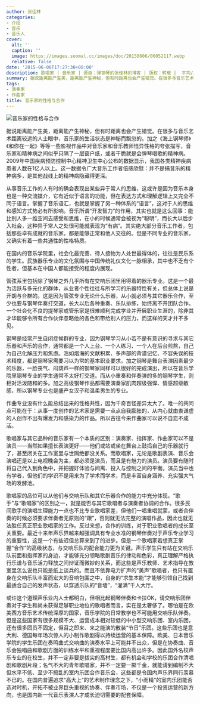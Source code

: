 ```yaml
---
author: 张佳林
categories:
- 介绍
- 音乐
- 音乐人
cover:
  alt: ''
  caption: ''
  image: https://images.soomal.cc/images/doc/20150606/00052117.webp
  relative: false
date: '2015-06-06T17:27:30+08:00'
description: 歌唱家 | 音乐家 | 源自：弹钢琴的张佳林的博客 | 版权：转载 |  平均/总评分：08.50/51
summary: 据说距离能产生美，距离能产生神秘，但有时距离也会产生错觉。在很多与音乐艺术距离较远的人士眼中，音乐家的生活状态是神秘而飘忽的。加之《海上钢琴师》《和你在一起》等等一些影视作品中对音乐家和音乐教师怪异性格的夸张描写，音乐家和精神病之间似乎只隔了一层窗户纸，或者干脆就是会弹琴唱歌的精神病……
tags:
- 演奏家
- 作曲家
title: 音乐家的性格与合作
---
```


![音乐家的性格与合作](https://images.soomal.cc/images/doc/20150606/00052117.webp)





据说距离能产生美，距离能产生神秘，但有时距离也会产生错觉。在很多与音乐艺术距离较远的人士眼中，音乐家的生活状态是神秘而飘忽的。加之《海上钢琴师》《和你在一起》等等一些影视作品中对音乐家和音乐教师怪异性格的夸张描写，音乐家和精神病之间似乎只隔了一层窗户纸，或者干脆就是会弹琴唱歌的精神病。2009年中国疾病预防控制中心精神卫生中心公布的数据显示，我国各类精神疾病患者人数在1亿人以上。这一数据令广大音乐工作者倍感欣慰：并不是搞音乐的精神病多，是其他战线上的精神病隐藏得更深。

从事音乐工作的人有时的确会表现出某些异于常人的思维，这或许是因为音乐本身也是一种交流媒介，它有近似于语言的功能，但在表达方式和理解逻辑上又完全不同于语言。掌握了音乐语汇，也就是掌握了另一种体系的“语言”，这对于人的思维和感知方式势必有所影响。音乐所谓“开发智力”的作用，其实也就是这么回事：能比别人多一维空间去感受和思维，在小的时候通常会被视为“聪明”，而长大以后步入社会，这种异于常人之处很可能就表现为“有病”。其实绝大部分音乐工作者，包括那些卓有成就的音乐家，都是能够正常和他人交往的。但是不同专业的音乐家，又确实有着一些共通性的性格特质。

在国内的音乐学院里，社会化最完善、待人接物为人处世最得体的，往往是民乐系的学生。民族器乐专业的文化氛围与中国传统礼仪文化一脉相承，其中也不乏有个性者，但基本在中国人都能接受的程度内展现。

管弦系里包括除了钢琴之外几乎所有在交响乐团里用得着的器乐专业。这是一个最为活跃与多元化的群体，从业者个性往往与所学习的乐器特性有关，但总体上说是开朗与合群的。这是因为管弦专业无论什么乐器，从小就必须与其它器乐合作，至少也要与钢琴伴奏打交道，长大以后各种重奏、乐队排练，始终离不开团队合作。一个社会化不良的提琴家或管乐家是很难顺利完成学业并开展职业生涯的，除非其才华能够令所有合作伙伴忽略他的各色和带给别人的压力，而这样的天才并不多见。

钢琴是经常产生自闭症候群的专业，因为钢琴学习从小若不是有意识的寻求与其它乐器和声乐的合作，通常都是一个人上台、一个人练习、一个人在后台煎熬，自己为自己化解压力和焦虑。浩如烟海的文献积累、多声部的背谱记忆、不容失误的技术精度，都是钢琴家需要习以为常的基本职业要求。加之钢琴是舞台表演因素最少的乐器，一脸丧气、闷葫芦一样的钢琴家同样可以很好的完成演出，所以在音乐学院里钢琴专业的学生通常不太好打交道。而从小重奏和伴奏弹的多的钢琴学生，则相对活泼随和的多。加之高级钢琴作品都需要演奏家肌肉超级强悍、情感超级敏感，所以钢琴专业也是盛产女汉子和温柔男生的专业。

作曲专业没有什么能总结出来的性格共性，因为千奇百怪差异太大了。唯一的共同点可能在于：从事一度创作的艺术家是需要一点点自我膨胀的，从内心就由衷谦虚的人创作不出有爆发力和感染力的作品。所以古往今来作曲家可以说不自恋不成活。

歌唱家与其它品种的音乐家有一个本质的区别：演奏家、指挥家、作曲家可以不是演员――当然如果擅长表演更好――他们或站或坐在舞台上鼓捣自己的乐器就行了，甚至闭关在工作室里与世隔绝都没关系。而歌唱家，无论是歌剧表演、音乐会演唱还是以上电视晚会为主，都必须是演员，而且是有魅力的演员。演员要有随时将自己代入到角色中，并把握好体验与间离、投入与控制之间的平衡。演员当中也有学者，但他们的学识不是用来为了学术而学术，而是丰富自身涵养、充实强大气场的发酵池。

歌唱家的品位可以从他们与交响乐队和其它乐器合作的能力中充分体现。“歌手”与“歌唱家”的区别之一，就是能否与其它歌唱者与演奏者协调的合作。很多民间歌手的演唱生理能力一点也不比专业歌唱家差，但他们一唱重唱就蒙，或者合伴奏的时候必须要求伴奏者无原则的“跟”，否则就无法完整的演唱作品，因此也就无法胜任真正职业歌唱家的工作。反过来想，合作的训练，对于职业歌唱者的成长至关重要。最近十来年声乐界越来越强调具有专业水准的钢琴伴奏对于声乐专业学习的重要性，这是一个有些迟但总算来到了的进步。但是一个歌唱家若想真正掌握“合作”的高级状态，与交响乐队的配合能力更为关键。声乐学生只有站在交响乐队前面和指挥家的身边，才能够充分领略歌剧音乐的律动和色彩，真正理解严格执行乐谱与音乐活力释放之间辩证而微妙的关系，而这些是声乐教师、艺术指导在教室里怎么说也只能是纸上谈兵的。而且不依靠电力扩声的“美声”歌唱者，也只有置身在交响乐队丰富而宏大的音响包围之中，自身的“求生本能”才能够引领自己找到最适合自己的发声状态，以穿透乐队的“音墙”，“灌满”千人大厅。

或许这个道理声乐业内人士都明白，但相比起钢琴伴奏和卡拉OK，请交响乐团伴奏对于学生和尚未获得足够职业地位的歌唱者而言，实在是太奢侈了。哪怕是在欧美西方音乐艺术传统深厚的国家，音乐学院的日常教学也不可能用交响乐队伴奏。但是这些国家有很多规模不大、运营成本相对较低的中小型交响乐团、室内乐团，还有很多团员不固定，但召之即来、来之能演的散装“节日”乐团。这些乐团也是意大利、德国每年场次惊人的小制作歌剧得以持续运营的基本保障。欧美、日本音乐学院的学生乐团在奏鸣曲式交响曲的演奏水平上可能并不出众，但是在协奏曲、音乐会独唱曲和歌剧方面的训练水平和重视程度要比国内高出许多。因此国外名校声乐专业的在校生，并不一定非要是拔尖的高材生，都有机会和学校的乐团合作清唱剧和歌剧片段；名气不大的青年歌唱家，并不一定要一掷千金，就能请到编制不大但水平不低、至少不捣乱的室内乐团合作音乐会，这些都是令国内声乐界同行羡慕不已的。在国内普遍追求“高大上”的艺术制作理念之下，“小而精”的室内乐团能否选对时机，开拓不被业界巨头重视的协奏、伴奏市场，不仅是一个投资运营的新方向，也是国内新一代音乐表演人才成长迫切需要的配套保障。